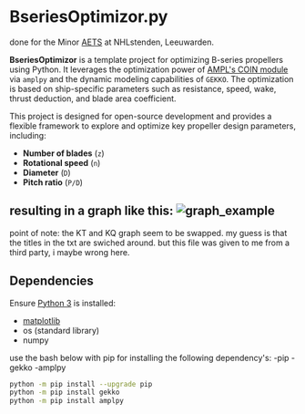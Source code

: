 # BseriesOptimizor.py

done for the Minor [AETS](https://www.nhlstenden.com/minoren/advanced-engineering-tools-for-ShipX) at NHLstenden, Leeuwarden.

**BseriesOptimizor** is a template project for optimizing B-series propellers using Python. It leverages the optimization power of [AMPL's COIN module](https://amplpy.readthedocs.io/en/latest/modules/coin/) via `amplpy` and the dynamic modeling capabilities of `GEKKO`. The optimization is based on ship-specific parameters such as resistance, speed, wake, thrust deduction, and blade area coefficient.

This project is designed for open-source development and provides a flexible framework to explore and optimize key propeller design parameters, including:

- **Number of blades** (`z`)
- **Rotational speed** (`n`)
- **Diameter** (`D`)
- **Pitch ratio** (`P/D`)

resulting in a graph like this:
![graph_example](https://github.com/user-attachments/assets/2aaa9689-d32f-49e5-9771-33c1abacb59b)
---
point of note:
the KT and KQ graph seem to be swapped. my guess is that the titles in the txt are swiched around. but this file was given to me from a third party, i maybe wrong here.

## Dependencies

Ensure [Python 3](https://www.pythonguis.com/installation/install-python-windows/) is installed: 
- [matplotlib](https://pythonguides.com/how-to-install-matplotlib-python/)
- os (standard library)
- numpy

use the bash below with pip for installing the following dependency's:
-pip
-gekko
-amplpy

```bash
python -m pip install --upgrade pip
python -m pip install gekko
python -m pip install amplpy
